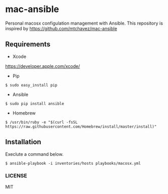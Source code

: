 # mac-ansible

Personal macosx configulation management with Ansible.
This repository is inspired by https://github.com/mtchavez/mac-ansible

## Requirements

* Xcode

https://developer.apple.com/xcode/

* Pip

```
$ sudo easy_install pip
```

* Ansible

```
$ sudo pip install ansible
```

* Homebrew

```
$ /usr/bin/ruby -e "$(curl -fsSL https://raw.githubusercontent.com/Homebrew/install/master/install)"
```

## Installation

Execlute a command below.
```
$ ansible-playbook -i inventories/hosts playbooks/macosx.yml
```

### LICENSE

MIT

